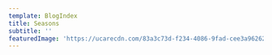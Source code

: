 ```yaml
---
template: BlogIndex
title: Seasons
subtitle: ''
featuredImage: 'https://ucarecdn.com/83a3c73d-f234-4086-9fad-cee3a9626230/'
---
```

